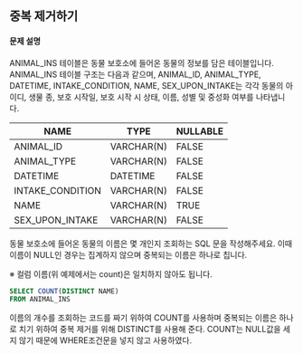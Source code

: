 ## 중복 제거하기

#### 문제 설명
ANIMAL_INS 테이블은 동물 보호소에 들어온 동물의 정보를 담은 테이블입니다. ANIMAL_INS 테이블 구조는 다음과 같으며, ANIMAL_ID, ANIMAL_TYPE, DATETIME, INTAKE_CONDITION, NAME, SEX_UPON_INTAKE는 각각 동물의 아이디, 생물 종, 보호 시작일, 보호 시작 시 상태, 이름, 성별 및 중성화 여부를 나타냅니다.

|NAME|	TYPE|	NULLABLE|
|----|------|-----------|
|ANIMAL_ID|	VARCHAR(N)|	FALSE|
|ANIMAL_TYPE|	VARCHAR(N)|	FALSE|
|DATETIME|	DATETIME|	FALSE|
|INTAKE_CONDITION|	VARCHAR(N)|	FALSE|
|NAME|	VARCHAR(N)|	TRUE|
|SEX_UPON_INTAKE|	VARCHAR(N)|	FALSE|

동물 보호소에 들어온 동물의 이름은 몇 개인지 조회하는 SQL 문을 작성해주세요. 이때 이름이 NULL인 경우는 집계하지 않으며 중복되는 이름은 하나로 칩니다.

※ 컬럼 이름(위 예제에서는 count)은 일치하지 않아도 됩니다.

```sql
SELECT COUNT(DISTINCT NAME)
FROM ANIMAL_INS
```

이름의 개수를 조회하는 코드를 짜기 위하여 COUNT를 사용하며 중복되는 이름은 하나로 치기 위하여 중복 제거를 위해 DISTINCT를 사용해 준다. COUNT는 NULL값을 세지 않기 때문에 WHERE조건문을 넣지 않고 사용하였다.